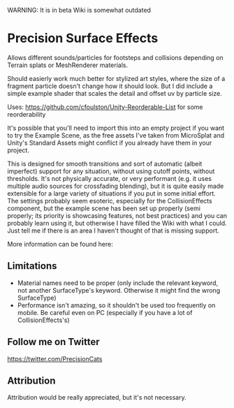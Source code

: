WARNING: It is in beta
Wiki is somewhat outdated

# Precision Surface Effects

Allows different sounds/particles for footsteps and collisions depending on Terrain splats or MeshRenderer materials.

Should easierly work much better for stylized art styles, where the size of a fragment particle doesn't change how it should look. But I did include a simple example shader that scales the detail and offset uv by particle size.

Uses: https://github.com/cfoulston/Unity-Reorderable-List for some reorderability

It's possible that you'll need to import this into an empty project if you want to try the Example Scene, as the free assets I've taken from MicroSplat and Unity's Standard Assets might conflict if you already have them in your project.

This is designed for smooth transitions and sort of automatic (albeit imperfect) support for any situation, without using cutoff points, without thresholds. It's not physically accurate, or very performant (e.g. it uses multiple audio sources for crossfading blending), but it is quite easily made extensible for a large variety of situations if you put in some initial effort. The settings probably seem esoteric, especially for the CollisionEffects component, but the example scene has been set up properly (semi properly; its priority is showcasing features, not best practices) and you can probably learn using it, but otherwise I have filled the Wiki with what I could. Just tell me if there is an area I haven't thought of that is missing support.

More information can be found here: 

## Limitations

- Material names need to be proper (only include the relevant keyword, not another SurfaceType's keyword. Otherwise it might find the wrong SurfaceType)
- Performance isn't amazing, so it shouldn't be used too frequently on mobile. Be careful even on PC (especially if you have a lot of CollisionEffects's)

## Follow me on Twitter

https://twitter.com/PrecisionCats

## Attribution

Attribution would be really appreciated, but it's not necessary.
